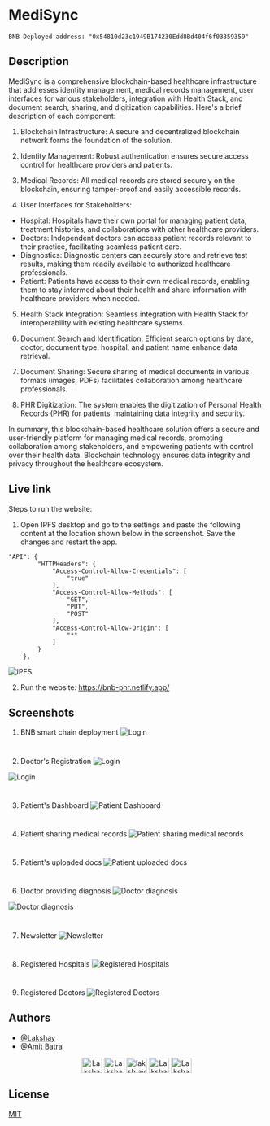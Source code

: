 
# MediSync

```
BNB Deployed address: "0x54810d23c1949B174230Edd8Bd404f6f03359359"
```
## Description


MediSync is a comprehensive blockchain-based healthcare infrastructure that addresses identity management, medical records management, user interfaces for various stakeholders, integration with Health Stack, and document search, sharing, and digitization capabilities. Here's a brief description of each component:

1. Blockchain Infrastructure: A secure and decentralized blockchain network forms the foundation of the solution.

2. Identity Management: Robust authentication ensures secure access control for healthcare providers and patients.

3. Medical Records: All medical records are stored securely on the blockchain, ensuring tamper-proof and easily accessible records.

4. User Interfaces for Stakeholders:
- Hospital: Hospitals have their own portal for managing patient data, treatment histories, and collaborations with other healthcare providers.
- Doctors: Independent doctors can access patient records relevant to their practice, facilitating seamless patient care.
- Diagnostics: Diagnostic centers can securely store and retrieve test results, making them readily available to authorized healthcare professionals.
- Patient: Patients have access to their own medical records, enabling them to stay informed about their health and share information with healthcare providers when needed.
5. Health Stack Integration: Seamless integration with Health Stack for interoperability with existing healthcare systems.

6. Document Search and Identification: Efficient search options by date, doctor, document type, hospital, and patient name enhance data retrieval.

7. Document Sharing: Secure sharing of medical documents in various formats (images, PDFs) facilitates collaboration among healthcare professionals. 

8. PHR Digitization: The system enables the digitization of Personal Health Records (PHR) for patients, maintaining data integrity and security.

In summary, this blockchain-based healthcare solution offers a secure and user-friendly platform for managing medical records, promoting collaboration among stakeholders, and empowering patients with control over their health data. Blockchain technology ensures data integrity and privacy throughout the healthcare ecosystem.

## Live link
Steps to run the website:
1. Open IPFS desktop and go to the settings and paste the following content at the location shown below in the screenshot. Save the changes and restart the app.

```
"API": {
		"HTTPHeaders": {
			"Access-Control-Allow-Credentials": [
				"true"
			],
			"Access-Control-Allow-Methods": [
				"GET",
				"PUT",
				"POST"
			],
			"Access-Control-Allow-Origin": [
				"*"
			]
		}
	},
```
![IPFS](https://raw.githubusercontent.com/LakshaySK106/BNB-PHR/main/screenshots/ipfs.png)

2. Run the website: https://bnb-phr.netlify.app/




## Screenshots

1. BNB smart chain deployment
![Login](https://github.com/LakshaySK106/BNB-PHR/blob/main/screenshots/bnb.png?raw=true)
#
2. Doctor's Registration
![Login](https://github.com/LakshaySK106/BNB-PHR/blob/main/screenshots/Screenshot%202023-09-22%20at%208.59.22%20PM.png?raw=true)

![Login](https://github.com/LakshaySK106/BNB-PHR/blob/main/screenshots/Screenshot%202023-09-22%20at%208.49.56%20PM.png?raw=true)
#
3. Patient's Dashboard
![Patient Dashboard](https://github.com/LakshaySK106/BNB-PHR/blob/main/screenshots/Screenshot%202023-09-22%20at%208.53.20%20PM.png?raw=true)
#
4. Patient sharing medical records
![Patient sharing medical records](https://github.com/LakshaySK106/BNB-PHR/blob/main/screenshots/Screenshot%202023-09-22%20at%208.54.10%20PM.png?raw=true)
#
5. Patient's uploaded docs
![Patient uploaded docs](https://github.com/LakshaySK106/BNB-PHR/blob/main/screenshots/Screenshot%202023-09-22%20at%208.55.04%20PM.png?raw=true)
#
6. Doctor providing diagnosis
![Doctor diagnosis](https://github.com/LakshaySK106/BNB-PHR/blob/main/screenshots/Screenshot%202023-09-22%20at%208.56.43%20PM.png?raw=true)

![Doctor diagnosis](https://github.com/LakshaySK106/BNB-PHR/blob/main/screenshots/Screenshot%202023-09-22%20at%208.58.01%20PM.png?raw=true)
#
7. Newsletter
![Newsletter](https://github.com/LakshaySK106/BNB-PHR/blob/main/screenshots/Screenshot%202023-09-22%20at%208.59.42%20PM.png?raw=true)
#
8. Registered Hospitals
![Registered Hospitals](https://github.com/LakshaySK106/BNB-PHR/blob/main/screenshots/Screenshot%202023-09-22%20at%209.00.21%20PM.png?raw=true)
#
9. Registered Doctors
![Registered Doctors](https://github.com/LakshaySK106/BNB-PHR/blob/main/screenshots/Screenshot%202023-09-22%20at%209.00.37%20PM.png?raw=true)

## Authors

- [@Lakshay](https://www.linkedin.com/in/lakshaysk106/)
- [@Amit Batra](https://www.linkedin.com/in/amitbatra-31/)


<p align="center">
  <a href="https://www.linkedin.com/in/lakshaysk106" target="_blank"><img align="center"
      src="https://raw.githubusercontent.com/rahuldkjain/github-profile-readme-generator/master/src/images/icons/Social/linked-in-alt.svg"
      alt="Lakshay" height="30" width="40" /></a>
 <a href="https://twitter.com/lakshay123401" target="_blank"><img align="center"
      src="https://raw.githubusercontent.com/rahuldkjain/github-profile-readme-generator/master/src/images/icons/Social/twitter.svg"
      alt="Lakshay" height="30" width="40" /></a>
  <a href="https://instagram.com/laksh.ay_" target="_blank"><img align="center"
      src="https://raw.githubusercontent.com/rahuldkjain/github-profile-readme-generator/master/src/images/icons/Social/instagram.svg"
      alt="laksh.ay_" height="30" width="40" /></a>
  <a href="https://discord.com/users/Lakshay%E2%97%A5%E2%96%B6_%E2%97%80%E2%97%A4#4372" target="_blank"><img align="center"
      src="https://raw.githubusercontent.com/rahuldkjain/github-profile-readme-generator/master/src/images/icons/Social/discord.svg"
      alt="Lakshay" height="30" width="40" /></a>
  <a href="#"><img align="center"
      src="https://cdn.worldvectorlogo.com/logos/telegram-1.svg"
      alt="Lakshay" height="30" width="40" /></a>
</p>



## License

[MIT](https://choosealicense.com/licenses/mit/)

